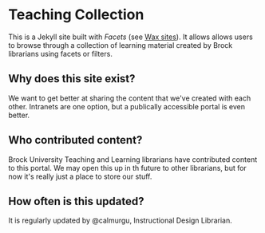 # Teaching Collection

This is a Jekyll site built with *Facets* (see [Wax sites](https://minicomp.github.io\/wax/)). It allows allows users to browse through a collection of learning material created by Brock librarians using facets or filters. 

## Why does this site exist?

We want to get better at sharing the content that we've created with each other. Intranets are one option, but a publically accessible portal is even better. 

## Who contributed content?

Brock University Teaching and Learning librarians have contributed content to this portal. We may open this up in th future to other librarians, but for now it's really just a place to store our stuff.

## How often is this updated?

It is regularly updated by @calmurgu, Instructional Design Librarian. 
